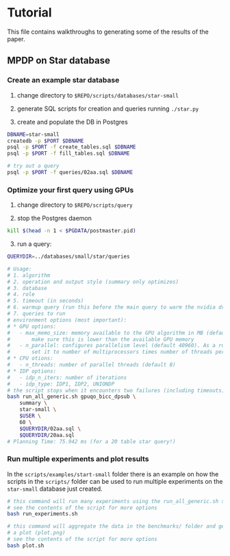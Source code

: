 
# Tutorial
This file contains walkthroughs to generating some of the results of the paper.

## MPDP on Star database
### Create an example star database
1. change directory to `$REPO/scripts/databases/star-small`

2. generate SQL scripts for creation and queries running `./star.py`

3. create and populate the DB in Postgres
```bash
DBNAME=star-small
createdb -p $PORT $DBNAME
psql -p $PORT -f create_tables.sql $DBNAME
psql -p $PORT -f fill_tables.sql $DBNAME

# try out a query
psql -p $PORT -f queries/02aa.sql $DBNAME
```

### Optimize your first query using GPUs
1. change directory to `$REPO/scripts/query`

2. stop the Postgres daemon
```bash
kill $(head -n 1 < $PGDATA/postmaster.pid)
```

3. run a query:
```bash
QUERYDIR=../databases/small/star/queries

# Usage:
# 1. algorithm
# 2. operation and output style (summary only optimizes)
# 3. database
# 4. role
# 5. timeout (in seconds)
# 6. warmup query (run this before the main query to warm the nvidia driver)
# 7. queries to run
# environment options (most important):
# * GPU options:
#   - max_memo_size: memory available to the GPU algorithm in MB (default 7G).
#       make sure this is lower than the available GPU memory
#   - n_parallel: configures parallelism level (default 40960). As a rule of thumb,
#       set it to number of multiprocessors times number of threads per multiprocessor.
# * CPU otions:
#   - n_threads: number of parallel threads (default 8)
# * IDP options:
#   - idp_n_iters: number of iterations
#   - idp_type: IDP1, IDP2, UNIONDP
# the script stops when it encounters two failures (including timeouts) in a row
bash run_all_generic.sh gpuqo_bicc_dpsub \
    summary \
    star-small \
    $USER \
    60 \
    $QUERYDIR/02aa.sql \
    $QUERYDIR/20aa.sql
# Planning Time: 75.942 ms (for a 20 table star query!)
```

### Run multiple experiments and plot results
In the `scripts/examples/start-small` folder there is an example on how the scripts
in the `scripts/` folder can be used to run multiple experiments on the `star-small`
database just created.

```bash
# this command will run many experiments using the run_all_generic.sh script
# see the contents of the script for more options
bash run_experiments.sh

# this command will aggregate the data in the benchmarks/ folder and generate
# a plot (plot.png)
# see the contents of the script for more options
bash plot.sh
```